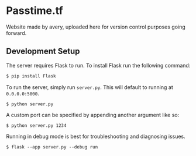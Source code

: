 # Passtime.tf
Website made by avery, uploaded here for version control purposes going forward.

## Development Setup

The server requires Flask to run. To install Flask run the following command:
```sh
$ pip install Flask
```
To run the server, simply run `server.py`. This will default to running at `0.0.0.0:5000`.
```
$ python server.py
```
A custom port can be specified by appending another argument like so:
```
$ python server.py 1234
```
Running in debug mode is best for troubleshooting and diagnosing issues.
```
$ flask --app server.py --debug run
```

